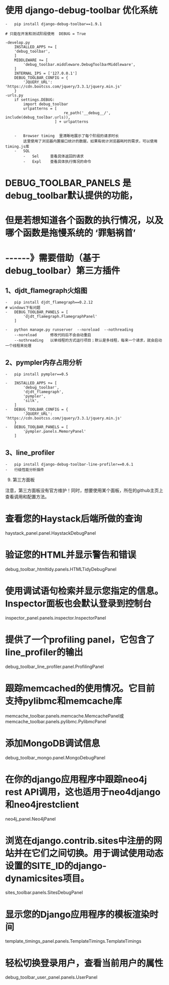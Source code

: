 #   使用  django-debug-toolbar    优化系统
    -   pip install django-debug-toolbar==1.9.1
    
    # 只能在开发和测试阶段使用  DEBUG = True
    
    -develop.py
        INSTALLED_APPS += [
        'debug_toolbar',
        ]
        MIDDLEWARE += [
            'debug_toolbar.middleware.DebugToolbarMiddleware',
        ]
        INTERNAL_IPS = ['127.0.0.1']
        DEBUG_TOOLBAR_CONFIG = {
            'JQUERY_URL': 'https://cdn.bootcss.com/jquery/3.3.1/jquery.min.js'
        }
    -urls.py    
        if settings.DEBUG:
            import debug_toolbar
            urlpatterns = [
                              re_path('__debug__/', include(debug_toolbar.urls)),
                          ] + urlpatterns
    
    
        -   Browser timing  里清晰地展示了每个阶段的请求时长
            这里使用了浏览器内置接口统计的数据，如果有统计浏览器耗时的需求，可以使用  timing.js库
        -   SQL
            -   Sel     查看具体返回的请求
            -   Expl    查看具体执行情况的命令
        


#   DEBUG_TOOLBAR_PANELS      是debug_toolbar默认提供的功能，
#   但是若想知道各个函数的执行情况，以及哪个函数是拖慢系统的 ‘罪魁祸首’
#   ------》需要借助（基于debug_toolbar）第三方插件
    
##  1、djdt_flamegraph火焰图
    -   pip install djdt_flamegraph==0.2.12
    # windows下有问题   
    -   DEBUG_TOOLBAR_PANELS = [    
            'djdt_flamegraph.FlamegraphPanel'
        ]       
    
    -   python manage.py runserver  --noreload  --nothreading    
        --noreload      修改代码后不会自动重启
        --nothreading   以单线程的方式运行项目；默认是多线程，每来一个请求，就会启动一个线程来处理
    
##  2、pympler内存占用分析
    -   pip install pympler==0.5
    
    -   INSTALLED_APPS += [
            'debug_toolbar',
            'djdt_flamegraph',
            'pympler',
            'silk',
        ]
    -   DEBUG_TOOLBAR_CONFIG = {
            'JQUERY_URL': 'https://cdn.bootcss.com/jquery/3.3.1/jquery.min.js'
        }
    -   DEBUG_TOOLBAR_PANELS = [
            'pympler.panels.MemoryPanel' 
        ]
         
        
##  3、line_profiler
    -   pip install django-debug-toolbar-line-profiler==0.6.1
    -   行级性能分析插件        
        
        
        









9. 第三方面板

注意，第三方面板没有官方维护！同时，想要使用某个面板，所在的github主页上查看调用和配置方法。
# 查看您的Haystack后端所做的查询
haystack_panel.panel.HaystackDebugPanel
# 验证您的HTML并显示警告和错误
debug_toolbar_htmltidy.panels.HTMLTidyDebugPanel
# 使用调试语句检索并显示您指定的信息。Inspector面板也会默认登录到控制台
inspector_panel.panels.inspector.InspectorPanel
# 提供了一个profiling panel，它包含了line_profiler的输出
debug_toolbar_line_profiler.panel.ProfilingPanel
# 跟踪memcached的使用情况。它目前支持pylibmc和memcache库
memcache_toolbar.panels.memcache.MemcachePanel或memcache_toolbar.panels.pylibmc.PylibmcPanel
# 添加MongoDB调试信息
debug_toolbar_mongo.panel.MongoDebugPanel
# 在你的django应用程序中跟踪neo4j rest API调用，这也适用于neo4django和neo4jrestclient
neo4j_panel.Neo4jPanel
# 浏览在django.contrib.sites中注册的网站并在它们之间切换。用于调试使用动态设置的SITE_ID的django-dynamicsites项目。
sites_toolbar.panels.SitesDebugPanel
# 显示您的Django应用程序的模板渲染时间
template_timings_panel.panels.TemplateTimings.TemplateTimings
# 轻松切换登录用户，查看当前用户的属性
debug_toolbar_user_panel.panels.UserPanel











































































